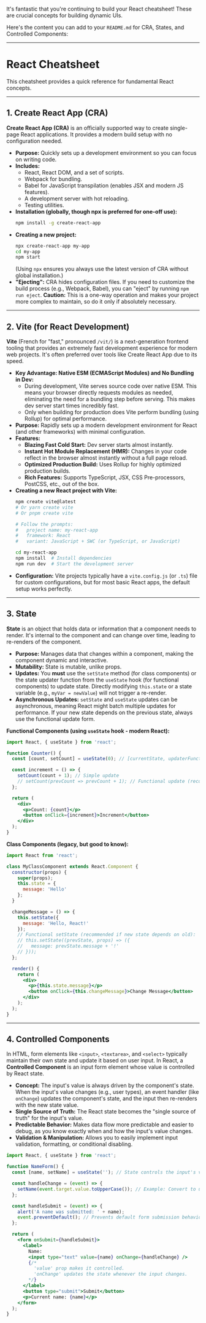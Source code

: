 It's fantastic that you're continuing to build your React cheatsheet\! These are crucial concepts for building dynamic UIs.

Here's the content you can add to your `README.md` for CRA, States, and Controlled Components:

-----

# React Cheatsheet

This cheatsheet provides a quick reference for fundamental React concepts.

-----

## 1\. Create React App (CRA)

**Create React App (CRA)** is an officially supported way to create single-page React applications. It provides a modern build setup with no configuration needed.

  * **Purpose:** Quickly sets up a development environment so you can focus on writing code.
  * **Includes:**
      * React, React DOM, and a set of scripts.
      * Webpack for bundling.
      * Babel for JavaScript transpilation (enables JSX and modern JS features).
      * A development server with hot reloading.
      * Testing utilities.
  * **Installation (globally, though npx is preferred for one-off use):**
    ```bash
    npm install -g create-react-app
    ```
  * **Creating a new project:**
    ```bash
    npx create-react-app my-app
    cd my-app
    npm start
    ```
    (Using `npx` ensures you always use the latest version of CRA without global installation.)
  * **"Ejecting":** CRA hides configuration files. If you need to customize the build process (e.g., Webpack, Babel), you can "eject" by running `npm run eject`. **Caution:** This is a one-way operation and makes your project more complex to maintain, so do it only if absolutely necessary.

-----

## 2\. Vite (for React Development)

**Vite** (French for "fast," pronounced `/vit/`) is a next-generation frontend tooling that provides an extremely fast development experience for modern web projects. It's often preferred over tools like Create React App due to its speed.

  * **Key Advantage: Native ESM (ECMAScript Modules) and No Bundling in Dev:**
      * During development, Vite serves source code over native ESM. This means your browser directly requests modules as needed, eliminating the need for a bundling step before serving. This makes dev server start times incredibly fast.
      * Only when building for production does Vite perform bundling (using Rollup) for optimal performance.
  * **Purpose:** Rapidly sets up a modern development environment for React (and other frameworks) with minimal configuration.
  * **Features:**
      * **Blazing Fast Cold Start:** Dev server starts almost instantly.
      * **Instant Hot Module Replacement (HMR):** Changes in your code reflect in the browser almost instantly without a full page reload.
      * **Optimized Production Build:** Uses Rollup for highly optimized production builds.
      * **Rich Features:** Supports TypeScript, JSX, CSS Pre-processors, PostCSS, etc., out of the box.
  * **Creating a new React project with Vite:**
    ```bash
    npm create vite@latest
    # Or yarn create vite
    # Or pnpm create vite

    # Follow the prompts:
    #   project name: my-react-app
    #   framework: React
    #   variant: JavaScript + SWC (or TypeScript, or JavaScript)

    cd my-react-app
    npm install  # Install dependencies
    npm run dev  # Start the development server
    ```
  * **Configuration:** Vite projects typically have a `vite.config.js` (or `.ts`) file for custom configurations, but for most basic React apps, the default setup works perfectly.

-----

## 3\. State

**State** is an object that holds data or information that a component needs to render. It's internal to the component and can change over time, leading to re-renders of the component.

  * **Purpose:** Manages data that changes within a component, making the component dynamic and interactive.
  * **Mutability:** State is mutable, unlike props.
  * **Updates:** You **must** use the `setState` method (for class components) or the state updater function from the `useState` hook (for functional components) to update state. Directly modifying `this.state` or a state variable (e.g., `myVar = newValue`) will not trigger a re-render.
  * **Asynchronous Updates:** `setState` and `useState` updates can be asynchronous, meaning React might batch multiple updates for performance. If your new state depends on the previous state, always use the functional update form.

**Functional Components (using `useState` hook - modern React):**

```jsx
import React, { useState } from 'react';

function Counter() {
  const [count, setCount] = useState(0); // [currentState, updaterFunction] = useState(initialValue)

  const increment = () => {
    setCount(count + 1); // Simple update
    // setCount(prevCount => prevCount + 1); // Functional update (recommended if new state depends on old)
  };

  return (
    <div>
      <p>Count: {count}</p>
      <button onClick={increment}>Increment</button>
    </div>
  );
}
```

**Class Components (legacy, but good to know):**

```jsx
import React from 'react';

class MyClassComponent extends React.Component {
  constructor(props) {
    super(props);
    this.state = {
      message: 'Hello'
    };
  }

  changeMessage = () => {
    this.setState({
      message: 'Hello, React!'
    });
    // Functional setState (recommended if new state depends on old):
    // this.setState((prevState, props) => ({
    //   message: prevState.message + '!'
    // }));
  };

  render() {
    return (
      <div>
        <p>{this.state.message}</p>
        <button onClick={this.changeMessage}>Change Message</button>
      </div>
    );
  );
}
```

-----

## 4\. Controlled Components

In HTML, form elements like `<input>`, `<textarea>`, and `<select>` typically maintain their own state and update it based on user input. In React, a **Controlled Component** is an input form element whose value is controlled by React state.

  * **Concept:** The input's value is always driven by the component's state. When the input's value changes (e.g., user types), an event handler (like `onChange`) updates the component's state, and the input then re-renders with the new state value.
  * **Single Source of Truth:** The React state becomes the "single source of truth" for the input's value.
  * **Predictable Behavior:** Makes data flow more predictable and easier to debug, as you know exactly when and how the input's value changes.
  * **Validation & Manipulation:** Allows you to easily implement input validation, formatting, or conditional disabling.

<!-- end list -->

```jsx
import React, { useState } from 'react';

function NameForm() {
  const [name, setName] = useState(''); // State controls the input's value

  const handleChange = (event) => {
    setName(event.target.value.toUpperCase()); // Example: Convert to uppercase
  };

  const handleSubmit = (event) => {
    alert('A name was submitted: ' + name);
    event.preventDefault(); // Prevents default form submission behavior (page reload)
  };

  return (
    <form onSubmit={handleSubmit}>
      <label>
        Name:
        <input type="text" value={name} onChange={handleChange} />
        {/*
          'value' prop makes it controlled.
          'onChange' updates the state whenever the input changes.
        */}
      </label>
      <button type="submit">Submit</button>
      <p>Current name: {name}</p>
    </form>
  );
}
```


